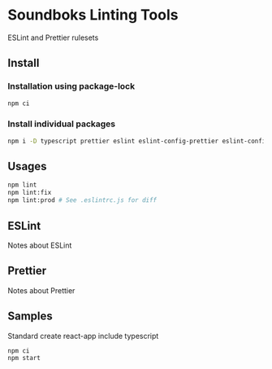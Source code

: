 # Soundboks Linting Tools

ESLint and Prettier rulesets

## Install

### Installation using package-lock

```bash
npm ci
```

### Install individual packages

```bash
npm i -D typescript prettier eslint eslint-config-prettier eslint-config-prettier eslint-plugin-prettier eslint-plugin-react eslint-plugin-react-hooks @typescript-eslint/eslint-plugin @typescript-eslint/parser
```

## Usages

```bash
npm lint
npm lint:fix
npm lint:prod # See .eslintrc.js for diff
```

## ESLint

Notes about ESLint

## Prettier

Notes about Prettier

## Samples

Standard create react-app include typescript

```bash
npm ci
npm start
```

